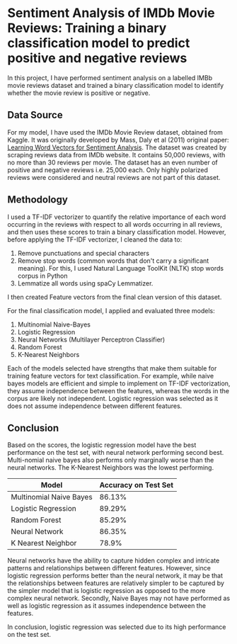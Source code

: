 #  Sentiment Analysis of IMDb Movie Reviews:  Training a binary classification model to predict positive and negative reviews


In this project, I have performed sentiment analysis on a labelled IMBb movie reviews dataset and trained a binary classification model to identify whether the movie review is positive or negative. 

## Data Source 

 For my model, I have used the IMDb Movie Review dataset, obtained from Kaggle. It was originally developed by Mass, Daly et al (2011) original paper: [Learning Word Vectors for Sentiment Analysis]('https://ai.stanford.edu/~amaas/data/sentiment/'). The dataset was created by scraping reviews data from IMDb website. It contains 50,000 reviews, with no more than 30 reviews per movie. The dataset has an even number of positive and negative reviews i.e. 25,000 each. Only highly polarized reviews were considered and neutral reviews are not part of this dataset. 


 ## Methodology

I used a TF-IDF vectorizer to quantify the relative importance of each word occurring in the reviews with respect to all words occurring in all reviews, and then uses these scores to train a binary classification model. However, before applying the TF-IDF vectorizer, I cleaned the data to:
1. Remove punctuations and special characters
2. Remove stop words (common words that don't carry a significant meaning). For this, I used Natural Language ToolKit (NLTK) stop words corpus in Python
3. Lemmatize all words using spaCy Lemmatizer.

I then created Feature vectors from the final clean version of this dataset. 

For the final classification model, I applied and evaluated three models: 
1. Multinomial Naive-Bayes
2. Logistic Regression
3. Neural Networks (Multilayer Perceptron Classifier)
4. Random Forest
5. K-Nearest Neighbors

Each of the models selected have strengths that make them suitable for training feature vectors for text classification. For example, while naive bayes models are efficient and simple to implement on TF-IDF vectorization, they assume independence between the features, whereas the words in the corpus are likely not independent. Logistic regression was selected as it does not assume independence between different features.


## Conclusion

 Based on the scores, the logistic regression model have the best performance on the test set, with neural network performing second best. Multi-nomial naive bayes also performs only marginally worse than the neural networks. The K-Nearest Neighbors was the lowest performing.

| Model | Accuracy on Test Set |
| --- | --- |
| Multinomial Naive Bayes | 86.13% |
| Logistic Regression | 89.29% |
| Random Forest | 85.29% | 
| Neural Network | 86.35% |
| K Nearest Neighbor | 78.9% |

Neural networks have the ability to capture hidden complex and intricate patterns and relationships between different features. However, since logistic regression performs better than the neural network, it may be that the relationships between features are relatively simpler to be captured by the simpler model that is logistic regression as opposed to the more complex neural network. Secondly, Naive Bayes may not have performed as well as logistic regression as it assumes independence between the features.

In conclusion, logistic regression was selected due to its high performance on the test set.
